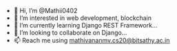 - 👋 Hi, I’m @Mathii0402
- 👀 I’m interested in web development, blockchain
- 🌱 I’m currently learning Django REST Framework...
- 💞️ I’m looking to collaborate on Django...
- 📫 Reach me using mathivananmv.cs20@bitsathy.ac.in

<!---
Mathii0402/Mathii0402 is a ✨ special ✨ repository because its `README.md` (this file) appears on your GitHub profile.
You can click the Preview link to take a look at your changes.
--->
